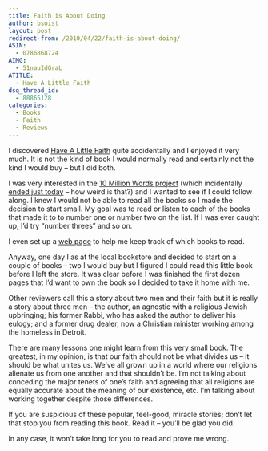 ```yaml
---
title: Faith is About Doing
author: bsoist
layout: post
redirect-from: /2010/04/22/faith-is-about-doing/
ASIN:
  - 0786868724
AIMG:
  - 51nauIdGraL
ATITLE:
  - Have A Little Faith
dsq_thread_id:
  - 88865128
categories:
  - Books
  - Faith
  - Reviews
---
```

I discovered [Have A Little Faith][1] quite accidentally and I enjoyed it very much. It is not the kind of book I would normally read and certainly not the kind I would buy &#8211; but I did both.

I was very interested in the [10 Million Words project][2] (which incidentally [ended just today][3] &#8211; how weird is that?) and I wanted to see if I could follow along. I knew I would not be able to read all the books so I made the decision to start small. My goal was to read or listen to each of the books that made it to to number one or number two on the list. If I was ever caught up, I&#8217;d try &#8220;number threes&#8221; and so on. 

I even set up a [web page][4] to help me keep track of which books to read.

Anyway, one day I as at the local bookstore and decided to start on a couple of books &#8211; two I would buy but I figured I could read this little book before I left the store. It was clear before I was finished the first dozen pages that I&#8217;d want to own the book so I decided to take it home with me.

Other reviewers call this a story about two men and their faith but it is really a story about three men &#8211; the author, an agnostic with a religious Jewish upbringing; his former Rabbi, who has asked the author to deliver his eulogy; and a former drug dealer, now a Christian minister working among the homeless in Detroit.

There are many lessons one might learn from this very small book. The greatest, in my opinion, is that our faith should not be what divides us &#8211; it should be what unites us. We&#8217;ve all grown up in a world where our religions alienate us from one another and that shouldn&#8217;t be. I&#8217;m not talking about conceding the major tenets of one&#8217;s faith and agreeing that all religions are equally accurate about the meaning of our existence, etc. I&#8217;m talking about working together despite those differences.

If you are suspicious of these popular, feel-good, miracle stories; don&#8217;t let that stop you from reading this book. Read it &#8211; you&#8217;ll be glad you did.

In any case, it won&#8217;t take long for you to read and prove me wrong.

 [1]: http://www.amazon.com/Have-Little-Faith-True-Story/dp/0786868724?&#038;camp=213293&#038;linkCode=wey&#038;tag=weifyoasme-20&#038;creative=388373
 [2]: http://thegospelcoalition.org/blogs/10millionwords/
 [3]: http://thegospelcoalition.org/blogs/10millionwords/2010/04/22/in-the-towel-is-thrown/
 [4]: http://whsjr.soistmann.com/work/2010/04/23/new-york-times-best-sellers/
